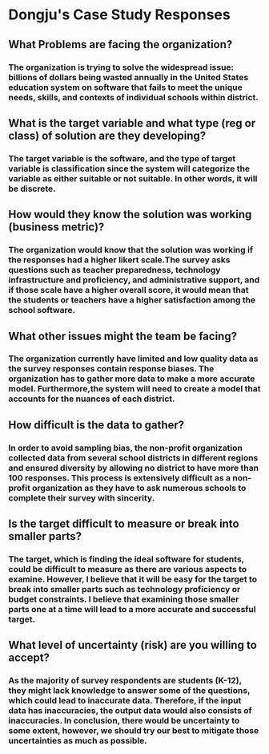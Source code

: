 # Dongju's Case Study Responses

## What Problems are facing the organization?

### The organization is trying to solve the widespread issue: billions of dollars being wasted annually in the United States education system on software that fails to meet the unique needs, skills, and contexts of individual schools within district.

## What is the target variable and what type (reg or class) of solution are they developing?

### The target variable is the software, and the type of target variable is classification since the system will categorize the variable as either suitable or not suitable. In other words, it will be discrete. 

## How would they know the solution was working (business metric)?

### The organization would know that the solution was working if the responses had a higher likert scale.The survey asks questions such as teacher preparedness, technology infrastructure and proficiency, and administrative support, and if those scale have a higher overall score, it would mean that the students or teachers have a higher satisfaction among the school software. 

## What other issues might the team be facing?

### The organization currently have limited and low quality data as the survey responses contain response biases. The organization has to gather more data to make a more accurate model. Furthermore,the system will need to create a model that accounts for the nuances of each district. 

## How difficult is the data to gather?

### In order to avoid sampling bias, the non-profit organization collected data from several school districts in different regions and ensured diversity by allowing no district to have more than 100 responses. This process is extensively difficult as a non-profit organization as they have to ask numerous schools to complete their survey with sincerity. 

## Is the target difficult to measure or break into smaller parts?

### The target, which is finding the ideal software for students, could be difficult to measure as there are various aspects to examine. However, I believe that it will be easy for the target to break into smaller parts such as technology proficiency or budget constraints. I believe that examining those smaller parts one at a time will lead to a more accurate and successful target.


## What level of uncertainty (risk) are you willing to accept?

### As the majority of survey respondents are students (K-12), they might lack knowledge to answer some of the questions, which could lead to inaccurate data. Therefore, if the input data has inaccuracies, the output data would also consists of inaccuracies. In conclusion, there would be uncertainty to some extent, however, we should try our best to mitigate those uncertainties as much as possible. 